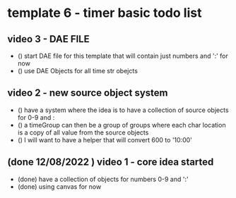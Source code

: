 # template 6 - timer basic todo list

## video 3 - DAE FILE
* () start DAE file for this template that will contain just numbers and ':' for now
* () use DAE Objects for all time str obejcts

## video 2 - new source object system
* () have a system where the idea is to have a collection of source objects for 0-9 and :
* () a timeGroup can then be a group of groups where each char location is a copy of all value from the source objects
* () I will want to have a helper that will convert 600 to '10:00'

## (done 12/08/2022 ) video 1 - core idea started
* (done) have a collection of objects for numbers 0-9 and ':'
* (done) using canvas for now

